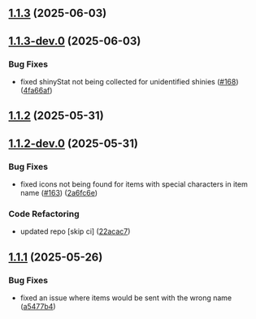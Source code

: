 ## [1.1.3](https://github.com/Wynnventory/WynnVentory_Mod/compare/v1.1.3-dev.0...v1.1.3) (2025-06-03)

## [1.1.3-dev.0](https://github.com/Wynnventory/WynnVentory_Mod/compare/v1.1.2...v1.1.3-dev.0) (2025-06-03)


### Bug Fixes

* fixed shinyStat not being collected for unidentified shinies ([#168](https://github.com/Wynnventory/WynnVentory_Mod/issues/168)) ([4fa66af](https://github.com/Wynnventory/WynnVentory_Mod/commit/4fa66af7c081792cfdd2064d72a00d0d659e3a9e))

## [1.1.2](https://github.com/Wynnventory/WynnVentory_Mod/compare/v1.1.2-dev.0...v1.1.2) (2025-05-31)

## [1.1.2-dev.0](https://github.com/Wynnventory/WynnVentory_Mod/compare/v1.1.1...v1.1.2-dev.0) (2025-05-31)


### Bug Fixes

* fixed icons not being found for items with special characters in item name ([#163](https://github.com/Wynnventory/WynnVentory_Mod/issues/163)) ([2a6fc6e](https://github.com/Wynnventory/WynnVentory_Mod/commit/2a6fc6e308260b71f3ce6dcf61d856c5c8143572))


### Code Refactoring

* updated repo [skip ci] ([22acac7](https://github.com/Wynnventory/WynnVentory_Mod/commit/22acac705dc2f304fb53dfac537d9fdc5a24b254))

## [1.1.1](https://github.com/Wynnventory/WynnVentory_Mod/compare/v1.1.0...v1.1.1) (2025-05-26)


### Bug Fixes

* fixed an issue where items would be sent with the wrong name ([a5477b4](https://github.com/Wynnventory/WynnVentory_Mod/commit/a5477b4bd2659205e65fa7e87a02fc88f4805ab0))

